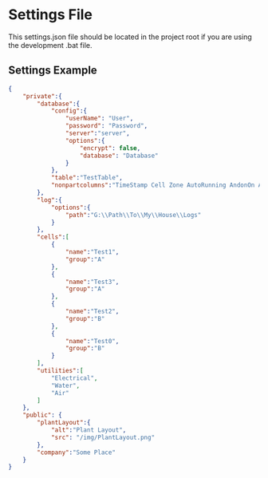 # Settings File
This settings.json file should be located in the project root if you are using the development .bat file.

## Settings Example
```json
{
	"private":{
		"database":{
			"config":{
				"userName": "User",
				"password": "Password",
				"server":"server",
				"options":{
					"encrypt": false,
					"database": "Database"
				}
			},
			"table":"TestTable",
			"nonpartcolumns":"TimeStamp Cell Zone AutoRunning AndonOn AndonAnswered TargetCycleTime BestCycleTime AverageCycleTime CycleTime CycleVariance Downtime TotalDowntime"
		},
		"log":{
			"options":{
				"path":"G:\\Path\\To\\My\\House\\Logs"
			}
		},
		"cells":[
			{
				"name":"Test1",
				"group":"A"
			},
			{
				"name":"Test3",
				"group":"A"
			},
			{
				"name":"Test2",
				"group":"B"
			},
			{
				"name":"Test0",
				"group":"B"
			}
		],
		"utilities":[
			"Electrical",
			"Water",
			"Air"
		]
	},
	"public": {
		"plantLayout":{
			"alt":"Plant Layout",
			"src": "/img/PlantLayout.png"
		},
		"company":"Some Place"
	}
}
```